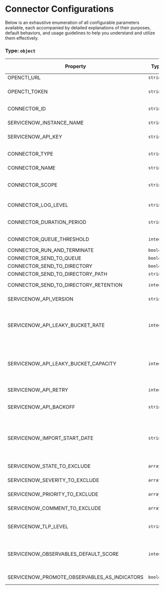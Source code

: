 # Connector Configurations

Below is an exhaustive enumeration of all configurable parameters available, each accompanied by detailed explanations of their purposes, default behaviors, and usage guidelines to help you understand and utilize them effectively.

### Type: `object`

| Property | Type | Required | Possible values | Default | Description |
| -------- | ---- | -------- | --------------- | ------- | ----------- |
| OPENCTI_URL | `string` | ✅ | Format: [`uri`](https://json-schema.org/understanding-json-schema/reference/string#built-in-formats) |  | The OpenCTI platform URL. |
| OPENCTI_TOKEN | `string` | ✅ | string |  | The token of the user who represents the connector in the OpenCTI platform. |
| CONNECTOR_ID | `string` | ✅ | string |  | A unique UUIDv4 identifier for this connector instance. |
| SERVICENOW_INSTANCE_NAME | `string` | ✅ | string |  | Corresponds to server instance name (will be used for API requests). |
| SERVICENOW_API_KEY | `string` | ✅ | Format: [`password`](https://json-schema.org/understanding-json-schema/reference/string#built-in-formats) |  | Secure identifier used to validate access to ServiceNow APIs. |
| CONNECTOR_TYPE | `string` |  | string | `"EXTERNAL_IMPORT"` | Should always be set to EXTERNAL_IMPORT for this connector. |
| CONNECTOR_NAME | `string` |  | string | `"ServiceNow"` | Name of the connector. |
| CONNECTOR_SCOPE | `string` |  | string | `"ServiceNow"` | The scope or type of data the connector is importing, either a MIME type or Stix Object (for information only). |
| CONNECTOR_LOG_LEVEL | `string` |  | `debug` `info` `warn` `error` | `"error"` | Determines the verbosity of the logs. |
| CONNECTOR_DURATION_PERIOD | `string` |  | Format: [`duration`](https://json-schema.org/understanding-json-schema/reference/string#built-in-formats) | `"PT24H"` | Duration between two scheduled runs of the connector (ISO 8601 format). |
| CONNECTOR_QUEUE_THRESHOLD | `integer` |  | `0 < x ` | `null` | Connector queue max size in Mbytes. Default to 500. |
| CONNECTOR_RUN_AND_TERMINATE | `boolean` |  | boolean | `null` | Connector run-and-terminate flag. |
| CONNECTOR_SEND_TO_QUEUE | `boolean` |  | boolean | `null` | Connector send-to-queue flag. |
| CONNECTOR_SEND_TO_DIRECTORY | `boolean` |  | boolean | `null` | Connector send-to-directory flag. |
| CONNECTOR_SEND_TO_DIRECTORY_PATH | `string` |  | string | `null` | Connector send-to-directory path. |
| CONNECTOR_SEND_TO_DIRECTORY_RETENTION | `integer` |  | `0 < x ` | `null` | Connector send-to-directory retention in days. |
| SERVICENOW_API_VERSION | `string` |  | `v1` `v2` | `"v2"` | ServiceNow API version used for REST requests. |
| SERVICENOW_API_LEAKY_BUCKET_RATE | `integer` |  | `0 < x ` | `10` | Bucket refill rate (in tokens per second). Controls the rate at which API calls are allowed. For example, a rate of 10 means that 10 calls can be made per second, if the bucket is not empty. |
| SERVICENOW_API_LEAKY_BUCKET_CAPACITY | `integer` |  | `0 < x ` | `10` | Maximum bucket capacity (in tokens). Defines the number of calls that can be made immediately in a burst. Once the bucket is empty, it refills at the rate defined by 'api_leaky_bucket_rate'. |
| SERVICENOW_API_RETRY | `integer` |  | `0 < x ` | `5` | Maximum number of retry attempts in case of API failure. |
| SERVICENOW_API_BACKOFF | `string` |  | Format: [`duration`](https://json-schema.org/understanding-json-schema/reference/string#built-in-formats) | `"PT30S"` | Exponential backoff duration between API retries (ISO 8601 duration format). |
| SERVICENOW_IMPORT_START_DATE | `string` |  | Format: [`date-time`](https://json-schema.org/understanding-json-schema/reference/string#built-in-formats) and/or Format: [`date`](https://json-schema.org/understanding-json-schema/reference/string#built-in-formats) and/or Format: [`duration`](https://json-schema.org/understanding-json-schema/reference/string#built-in-formats) | `"P30D"` | Start date of first import (ISO date format). |
| SERVICENOW_STATE_TO_EXCLUDE | `array` |  | string | `null` | List of security incident states to exclude from import. |
| SERVICENOW_SEVERITY_TO_EXCLUDE | `array` |  | string | `null` | List of security incident severities to exclude from import. |
| SERVICENOW_PRIORITY_TO_EXCLUDE | `array` |  | string | `null` | List of security incident priorities to exclude from import. |
| SERVICENOW_COMMENT_TO_EXCLUDE | `array` |  | `private` `public` `auto` | `null` | List of comment types to exclude: private, public, auto |
| SERVICENOW_TLP_LEVEL | `string` |  | `clear` `green` `amber` `amber+strict` `red` | `"red"` | Traffic Light Protocol (TLP) level to apply on objects imported into OpenCTI. |
| SERVICENOW_OBSERVABLES_DEFAULT_SCORE | `integer` |  | `0 < x ` | `50` | Allows you to define a default score for observables and indicators when the 'promote_observables_as_indicators' variable is set to True. |
| SERVICENOW_PROMOTE_OBSERVABLES_AS_INDICATORS | `boolean` |  | boolean | `true` | Boolean to promote observables into indicators. |
